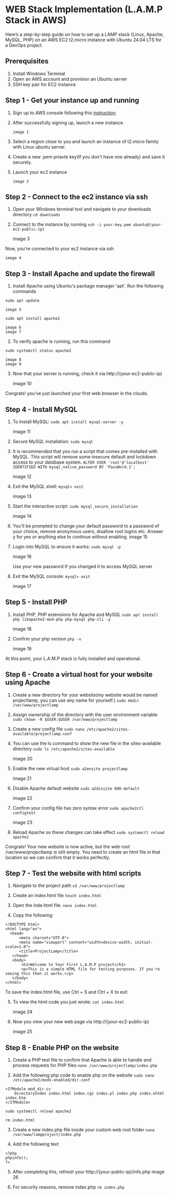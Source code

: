 
# WEB Stack Implementation (L.A.M.P Stack in AWS)

Here’s a step-by-step guide on how to set up a LAMP stack (Linux, Apache, MySQL, PHP) on an AWS EC2 t2.micro instance with Ubuntu 24.04 LTS for a DevOps project.




## Prerequisites

1. Install Windows Terminal
2. Open an AWS account and provision an Ubuntu server
3. SSH key pair for EC2 instance
## Step 1 - Get your instance up and running

1. Sign up to AWS console following this [instruction](https://console.aws.amazon.com/).
2. After successfully signing up, launch a new instance.

       image 1

3. Select a region close to you and launch an instance of t2.micro family with Linux ubuntu server.
4. Create a new .pem priavte key(If you don't have one already) and save it securely.
5. Launch your ec2 instance

       image 2


## Step 2 - Connect to the ec2 instance via ssh
      
1. Open your Windows terminal tool and navigate to your downloads directory
`cd downloads`

2. Connect to the instance by running
`ssh -i your-key.pem ubuntu@(your-ec2-public-ip)`

    image 3

 Now, you're connected to your ec2 instance via ssh    

    image 4

## Step 3 - Install Apache and update the firewall

1. Install Apache using Ubuntu's package manager 'apt'. 
Run the following commands

`sudo apt update`
    
    image 5

`sudo apt install apache2`
    
    image 6
    image 7

2. To verify apache is running, run this command

`sudo systemctl status apache2`

    image 8
    image 9

3. Now that your server is running, check it via http://(your-ec2-public-ip)
 
    image 10 

Congrats! you've just launched your first web browser in the clouds.
    
## Step 4 - Install MySQL

1. To Install MySQL:
`sudo apt install mysql-server -y`

    image 11

2. Secure MySQL installation:
`sudo mysql` 

3. It is recommended that you run a script that comes pre-installed with MySQL. This script will remove some insecure default and lockdown access to your database system.
`ALTER USER 'root'@'localhost' IDENTIFIED WITH mysql_native_password BY 'PassWord.1';`

    image 12


4. Exit the MySQL shell:
`mysql> exit`

    image 13

5. Start the interactive script:
`sudo mysql_secure_installation`  

    image 14

6. You'll be prompted to change your default password to a password of your choice, remove anonymous users, disallow root logins etc. Answer y for yes or anything else to continue without enabling.
    image 15    

7. Login into MySQL to ensure it works:
`sudo mysql -p`
    
    image 16

    Use your new password If you changed it to access MySQL server

8. Exit the MySQL console:
`mysql> exit`

    image 17
            
## Step 5 - Install PHP

1. Install PHP, PHP extensions for Apache and MySQL
`sudo apt install php libapache2-mod-php php-mysql php-cli -y`

    image 18

2. Confirm your php version
`php -v`

    image 19

At this point, your L.A.M.P stack is fully installed and operational.

## Step 6 - Create a virtual host for your website using Apache

1. Create a new directory for your website(my website would be named projectlamp, you can use any name for yourself.)
`sudo mkdir /var/www/projectlamp`

2. Assign ownership of the directory with the user environment variable
`sudo chown -R $USER:$USER /var/www/projectlamp`

3. Create a new config file
`sudo nano /etc/apache2/sites-available/projectlamp.conf`

4. You can use the ls command to show the new file in the sites-available directory
`sudo ls /etc/apache2/sites-available`

    image 20

5. Enable the new virtual host
`sudo a2ensite projectlamp`

    image 21

6. Disable Apache default website
`sudo a2dissite 000-default`
   
    image 22

7. Confirm your config file has zero syntax error
`sudo apache2ctl configtest`

    image 23

8. Reload Apache so these changes can take effect
`sudo systemctl reload apache2`    


Congrats! Your new website is now active, but the web root /var/www/projectlamp is still empty. You need to create an html file in that location so we can confirm that it works perfectly.
## Step 7 - Test the website with html scripts

1. Navigate to the project path
`cd /var/www/projectlamp`

2. Create an index.html file
`touch index.html`

3. Open the inde.html file. 
`nano index.html`

4. Copy the following:
```
<!DOCTYPE html>
<html lang="en">
  <head>
      <meta charset="UTF-8">
      <meta name="viewport" content="width=device-width, initial-scale=1.0">
      <title>ProjectLamp</title>
   </head>
   <body>
       <h1>Welcome to Your First L.A.M.P project</h1>
       <p>This is a simple HTML file for testing purposes. If you're seeing this then it works.</p>
   </body>
</html>
```
To save the index.html file, use Ctrl + S and Ctrl + X to exit


5. To view the html code you just wrote:
`cat index.html`

    image 24

6. Now you view your new web page via http://(your-ec2-public-ip)    

    image 25



## Step 8 - Enable PHP on the website

1. Create a PHP test file to confirm that Apache is able to handle and process requests for PHP files
`nano /var/www/projectlamp/index.php`

2. Add the following php code to enable php on the website
`sudo nano /etc/apache2/mods-enabled/dir.conf`
```
<IfModule mod_dir.c>
    DirectoryIndex index.html index.cgi index.pl index.php index.xhtml index.htm
</IfModule>
```
`sudo systemctl reload apache2`

`rm index.html`

3. Create a new index.php file inside your custom web root folder
`nano /var/www/lampproject/index.php`

4. Add the following text
```
<?php
phpinfo();
?>
```

5. After completing this, refresh your http://(your-public-ip)/info.php
    image 26

6. For security reasons, remove index.php
`rm index.php`    